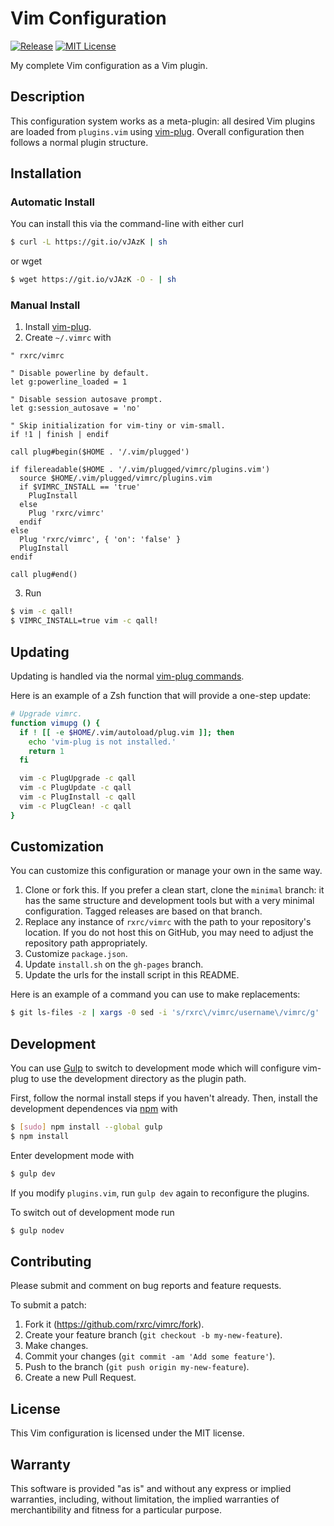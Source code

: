 # Vim Configuration

[![Release](https://img.shields.io/github/release/rxrc/vimrc.svg)](https://github.com/rxrc/vimrc/releases)
[![MIT License](http://img.shields.io/github/license/rxrc/vimrc.svg)](./LICENSE.txt)

My complete Vim configuration as a Vim plugin.

## Description

This configuration system works as a meta-plugin:
all desired Vim plugins are loaded from `plugins.vim` using [vim-plug].
Overall configuration then follows a normal plugin structure.

[vim-plug]: https://github.com/junegunn/vim-plugvim-plug

## Installation

### Automatic Install

You can install this via the command-line with either curl

```bash
$ curl -L https://git.io/vJAzK | sh
```

or wget

```bash
$ wget https://git.io/vJAzK -O - | sh
```

### Manual Install

1. Install [vim-plug].
2. Create `~/.vimrc` with

  ```vim
  " rxrc/vimrc

  " Disable powerline by default.
  let g:powerline_loaded = 1

  " Disable session autosave prompt.
  let g:session_autosave = 'no'

  " Skip initialization for vim-tiny or vim-small.
  if !1 | finish | endif

  call plug#begin($HOME . '/.vim/plugged')

  if filereadable($HOME . '/.vim/plugged/vimrc/plugins.vim')
    source $HOME/.vim/plugged/vimrc/plugins.vim
    if $VIMRC_INSTALL == 'true'
      PlugInstall
    else
      Plug 'rxrc/vimrc'
    endif
  else
    Plug 'rxrc/vimrc', { 'on': 'false' }
    PlugInstall
  endif

  call plug#end()
  ```

3. Run

  ```bash
  $ vim -c qall!
  $ VIMRC_INSTALL=true vim -c qall!
  ```

## Updating

Updating is handled via the normal [vim-plug commands].

Here is an example of a Zsh function that will provide a one-step update:

```zsh
# Upgrade vimrc.
function vimupg () {
  if ! [[ -e $HOME/.vim/autoload/plug.vim ]]; then
    echo 'vim-plug is not installed.'
    return 1
  fi

  vim -c PlugUpgrade -c qall
  vim -c PlugUpdate -c qall
  vim -c PlugInstall -c qall
  vim -c PlugClean! -c qall
}
```

[vim-plug commands]: https://github.com/junegunn/vim-plug#commands

## Customization

You can customize this configuration or manage your own in the same way.

1. Clone or fork this.
   If you prefer a clean start, clone the `minimal` branch:
   it has the same structure and development tools but with
   a very minimal configuration.
   Tagged releases are based on that branch.
2. Replace any instance of `rxrc/vimrc`
   with the path to your repository's location.
   If you do not host this on GitHub,
   you may need to adjust the repository path appropriately.
3. Customize `package.json`.
4. Update `install.sh` on the `gh-pages` branch.
5. Update the urls for the install script in this README.

Here is an example of a command you can use to make replacements:

```bash
$ git ls-files -z | xargs -0 sed -i 's/rxrc\/vimrc/username\/vimrc/g'
```

## Development

You can use [Gulp] to switch to development mode
which will configure vim-plug to use the development
directory as the plugin path.

First, follow the normal install steps if you haven't already.
Then, install the development dependences via [npm] with

```bash
$ [sudo] npm install --global gulp
$ npm install
```

Enter development mode with

```bash
$ gulp dev
```

If you modify `plugins.vim`,
run `gulp dev` again to reconfigure the plugins.

To switch out of development mode run

```bash
$ gulp nodev
```

[Gulp]: http://gulpjs.com/
[npm]: https://www.ruby-lang.org/en/

## Contributing

Please submit and comment on bug reports and feature requests.

To submit a patch:

1. Fork it (https://github.com/rxrc/vimrc/fork).
2. Create your feature branch (`git checkout -b my-new-feature`).
3. Make changes.
4. Commit your changes (`git commit -am 'Add some feature'`).
5. Push to the branch (`git push origin my-new-feature`).
6. Create a new Pull Request.

## License

This Vim configuration is licensed under the MIT license.

## Warranty

This software is provided "as is" and without any express or
implied warranties, including, without limitation, the implied
warranties of merchantibility and fitness for a particular
purpose.
